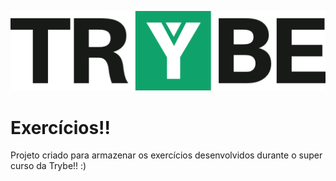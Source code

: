 <p align="center">
 <img src="https://github.com/marcusWittho/trybe-exercises/blob/master/logo.png" alt="Logo da Trybe"/>
</p>

<h1> Exercícios!! </h1>

Projeto criado para armazenar os exercícios desenvolvidos durante o super curso da Trybe!! :)
